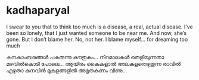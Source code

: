 # kadhaparyal

I swear to you that to think too much is a disease, a real, actual disease.
I’ve been so lonely, that I just wanted someone to be near me. And now, she’s gone. But I don’t blame her. No, not her. I blame myself… for dreaming too much

കനകാംബരങ്ങൾ പകരുന്നു കൗതുകം...
നിറമാലകൾ തെളിയുന്നതാ മഴവിൽകൊടി പോലെ...
ആയിരം കൈകളാൽ അലകളതെഴുതുന്ന രാവിൽ
എഴുതാ കനവിൻ മുകുളങ്ങളിൽ അമൃതകണം വീണു...
